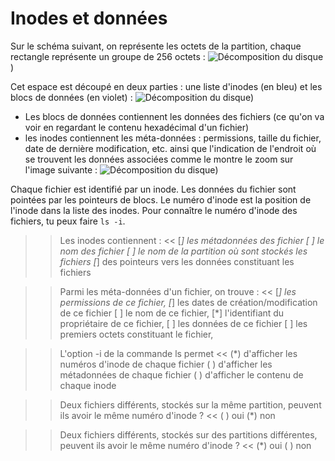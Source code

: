 # Inodes et données

Sur le schéma suivant, on représente les octets de la partition, chaque rectangle représente un groupe de 256 octets :
![Décomposition du disque](../assets/disque.png))


Cet espace est découpé en deux parties : une liste d'inodes (en bleu) et les blocs de données (en violet) :
![Décomposition du disque](../assets/disque-separe.png))

* Les blocs de données contiennent les données des fichiers (ce qu'on va voir en regardant le contenu hexadécimal d'un fichier)
* les inodes contiennent les méta-données : permissions, taille du fichier, date de dernière modification, etc. ainsi que l'indication de l'endroit où se trouvent les données associées comme le montre le zoom sur l'image suivante :
![Décomposition du disque](../assets/disque-inodes.png))

Chaque fichier est identifié par un inode. Les données du fichier sont pointées par les pointeurs de blocs. Le numéro d'inode est la position de l'inode dans la liste des inodes. Pour connaître le numéro d'inode des fichiers, tu peux faire `ls -i`.


>> Les inodes contiennent : <<
[*] les métadonnées des fichier
[ ] le nom des fichier
[ ] le nom de la partition où sont stockés les fichiers
[*] des pointeurs vers les données constituant les fichiers

>> Parmi les méta-données d'un fichier, on trouve : <<
[*] les permissions de ce fichier,
[*] les dates de création/modification de ce fichier
[ ] le nom de ce fichier,
[*] l'identifiant du propriétaire de ce fichier,
[ ] les données de ce fichier
[ ] les premiers octets constituant le fichier,

>> L'option -i de la commande ls permet <<
(*) d'afficher les numéros d'inode de chaque fichier
( ) d'afficher les métadonnées de chaque fichier
( ) d'afficher le contenu de chaque inode


>> Deux fichiers différents, stockés sur la même partition, peuvent ils avoir le même numéro d'inode ? <<
( ) oui
(*) non

>> Deux fichiers différents,  stockés sur des partitions différentes, peuvent ils avoir le même numéro d'inode ? <<
(*) oui
( ) non
